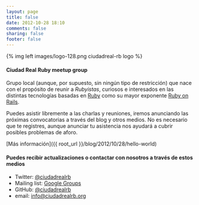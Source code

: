 ```yaml
---
layout: page
title: false
date: 2012-10-28 18:10
comments: false
sharing: false
footer: false
---
```


{% img left images/logo-128.png ciudadreal-rb logo %}

#### Ciudad Real Ruby meetup group

Grupo local (aunque, por supuesto, sin ningún tipo de restricción) que nace con el propósito de reunir a *Rubyistas*, curiosos e interesados en las distintas tecnologías basadas en [Ruby](http://ruby-lang.org) como su mayor exponente [Ruby on Rails](http://rubyonrails.org/).

Puedes asistir libremente a las charlas y reuniones, iremos anunciando las próximas convocatorias a través del blog y otros medios. No es necesario que te registres, aunque anunciar tu asistencia nos ayudará a cubrir posibles problemas de aforo.

[Más información]({{ root_url }}/blog/2012/10/28/hello-world)

#### Puedes recibir actualizaciones o contactar con nosotros a través de estos medios

* Twitter: [@ciudadrealrb](http://twitter.com/ciudadrealrb)
* Mailing list: [Google Groups](http://groups.google.com/group/ciudadrealrb/)
* GitHub: [@ciudadrealrb](http://github.com/ciudadrealrb)
* email: [info@ciudadrealrb.org](mailto:info@ciudadrealrb.org)
